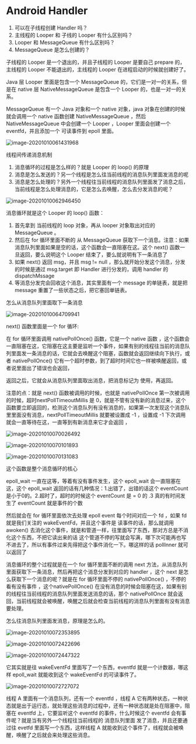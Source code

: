 # Android Handler

1. 可以在子线程创建 Handler 吗？
2. 主线程的 Looper 和 子线的 Looper 有什么区别吗？
3. Looper 和 MessageQueue 有什么区别吗？
4. MessageQueue 是怎么创建的？

子线程的 Looper 是一个退出的，并且子线程的 Looper 是要自己 prepare 的， 主线程的 Looper 不能退出的，主线程的 Looper 在进程启动的时候就创建好了。

Java 层 Looper 里面是包含一个 MessageQueue 的，它们是一对一的关系，但是在 native 层 NativeMessageQueue 是包含一个 Looper 的，也是一对一的关系。

MessageQueue 有一个 Java 对象和一个 native 对象，java 对象在创建的时候就会调用一个 native 函数创建 NativeMessageQueue ，然后 NativeMessageQueue 中会创建一个 Looper ，Looper 里面会创建一个 eventfd，并且添加一个 可读事件到 epoll 里面。



![image-20201010061431968](https://note-austen-1256667106.cos.ap-beijing.myqcloud.com/2020-10-09-221434.png)





线程间传递消息机制

1. 消息循环的过程是怎么样的？就是 Looper 的 loop() 的原理
2. 消息是怎么发送的？另一个线程是怎么往当前线程的消息队列里面发消息的呢
3. 消息是怎么处理的？另外一个线程往当前线程的消息队列里面发了消息之后，当前线程是怎么处理消息的，它是怎么去唤醒，怎么去分发消息的呢？





![image-20201010062946450](https://note-austen-1256667106.cos.ap-beijing.myqcloud.com/2020-10-09-222948.png)

消息循环就是这个 Looper 的 loop() 函数：

1. 首先拿到 当前线程的 loop 对象，再从 looper 对象取出对应的 MessageQueue 。
2. 然后在 for 循环里面不断的 从 MessageQueue 获取下一个消息。注意：如果消息队列里面如果是空的话，这个函数会一直阻塞在这。这个 next() 函数一旦返回，要么说明这个 Looper 结束了，要么就说明有下一条消息了
3. 如果 next() 返回 msg，并且 msg != null ，那么就开始分发这个消息，分发的时候是通过 msg.target 即 Handler 进行分发的，调用 handler 的 dispatchMssage
4. 等消息分发完会回收这个消息，其实里面有一个 message 的单链表，就是把 message 重置了一些状态之后，把它塞回单链表。

怎么从消息队列里面取下一条消息

![image-20201010064709941](https://note-austen-1256667106.cos.ap-beijing.myqcloud.com/2020-10-09-224711.png)

next() 函数里面是一个 for 循环:

在 for 循环里面调用 nativePollOnce() 函数，它是一个 native 函数 ，这个函数会一直阻塞在这，它阻塞在这主要是监听一个事件，如果有别的线程往当前的消息队列里面发一条消息的话，它就会去唤醒这个阻塞，函数就会返回继续向下执行，或者 nativePollOnce() 它有一个超时参数，到了超时时间它也一样被唤醒返回，或者说里面出了错误也会返回，

返回之后，它就会从消息队列里面取出消息，把消息标记为 使用，再返回。

注意的点：就是 next() 函数被调用的时候，也就是 nativePollOnce 第一次被调用的时候，超时nextPollTimeoutMillis 是 0，就是不管有没有新的消息过来，这个函数要立即返回的，检测这个消息队列有没有消息的，如果第一次发现这个消息队里里面没有消息，nextPollTimeoutMillis 就要被设置成 -1 ，设置成 -1 下次调用就会一直等待在这，一直等到有新消息来它才会返回 ，

![image-20201010070026492](https://note-austen-1256667106.cos.ap-beijing.myqcloud.com/2020-10-09-230027.png)

![image-20201010070101893](https://note-austen-1256667106.cos.ap-beijing.myqcloud.com/2020-10-09-230103.png)

![image-20201010070131083](https://note-austen-1256667106.cos.ap-beijing.myqcloud.com/2020-10-09-230133.png)

这个函数是整个消息循环的核心

epoll_wait 一直在这等，等着有没有事件发生，这个 epoll_wait 会一直阻塞在这，这个 epoll_wait 返回的话有几种情况：1.出错了，出错的话这个 eventCount 是小于0的。2.超时了，超时的时候这个 eventCount 是 = 0 的 .3 真的有时间发生了 eventCount 就是事件的个数

然后就会在 for 循环里面依次去处理 epoll event  每个时间对应一个 fd ，如果 fd 就是我们关注的 wakeEventFd，并且这个事件是 读事件的话，那么就调用 awoken() 去消化这个事件，就是和管道一样，往里面写了东西，那对方总是不消化这个东西，不把它读出来的话 这个管道不停的写就会写满，哪下次可能再也写不进去了，所以有事件过来先得把这个事件消化一下。哪这样的话 pollInner 就可以返回了



消息循环的整个过程就是在一个 for 循环里面不断的调用 next 方法，从消息队列里面获取下一条消息，然后再把这个消息分发到对应的 handler ，这个 next 是怎么获取下一个消息的呢？就是在 for 循环里面不停的 nativePollOnce() ，不停的看有没有事件 ，这个nativePollOnce() 在没有消息的时候会阻塞在这，如果有别的线程往当前线程的消息队列里面发送消息的话，那个 nativePollOnce 就会返回，当前线程就会被唤醒，唤醒之后就会检查当前线程的消息队列里面有没有消息要处理。

怎么往消息队列里面发消息，原理是怎么的。

![image-20201010072353895](https://note-austen-1256667106.cos.ap-beijing.myqcloud.com/2020-10-09-232355.png)

![image-20201010072422696](https://note-austen-1256667106.cos.ap-beijing.myqcloud.com/2020-10-09-232427.png)

![image-20201010072447322](https://note-austen-1256667106.cos.ap-beijing.myqcloud.com/2020-10-09-232448.png)

它其实就是往 wakeEventFd 里面写了一个东西，eventfd 就是一个计数器，哪这样 epoll_wait 就能收到这个 wakeEventFd 的可读事件了。





![image-20201010072727072](https://note-austen-1256667106.cos.ap-beijing.myqcloud.com/2020-10-09-232728.png)

线程 A 里面有一个消息队列，还有一个 eventfd ，线程 A 它有两种状态，一种状态就是出于运行态，就处理这些消息的过程中，还有一种状态就是处在阻塞中，阻塞在 eventfd 上，它要监听这个 eventfd 的事件，什么时候这个 eventfd 会有事件呢？就是当有另外一个线程往当前线程的 消息队列里面 发了消息，并且还要通过往 evetfd 里面写一个东西，这样线程 A 就能收到这个事件了，线程就会被唤醒，唤醒了之后就会来处理这些消息。